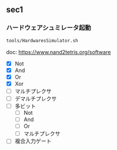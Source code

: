 ## sec1

### ハードウェアシュミレータ起動
```sh
tools/HardwaresSimulator.sh
```

doc: https://www.nand2tetris.org/software

- [x] Not
- [x] And
- [x] Or
- [x] Xor
- [ ] マルチプレクサ
- [ ] デマルチプレクサ
- [ ] 多ビット
  - [ ] Not
  - [ ] And
  - [ ] Or
  - [ ] マルチプレクサ
- [ ] 複合入力ゲート
